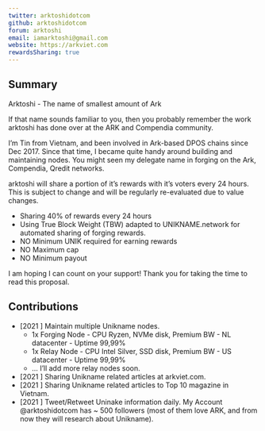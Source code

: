 ```yaml
---
twitter: arktoshidotcom
github: arktoshidotcom
forum: arktoshi
email: iamarktoshi@gmail.com
website: https://arkviet.com
rewardsSharing: true
---
```

## Summary

Arktoshi - The name of smallest amount of Ark

If that name sounds familiar to you, then you probably remember the work arktoshi has done over at the ARK and Compendia community.

I’m Tin from Vietnam, and been involved in Ark-based DPOS chains since Dec 2017. Since that time, I became quite handy around building and maintaining nodes. You might seen my delegate name in forging on the Ark, Compendia, Qredit networks.

arktoshi will share a portion of it’s rewards with it’s voters every 24 hours. This is subject to change and will be regularly re-evaluated due to value changes.

- Sharing 40% of rewards every 24 hours
- Using True Block Weight (TBW) adapted to UNIKNAME.network for automated sharing of forging rewards.
- NO Minimum UNIK required for earning rewards
- NO Maximum cap
- NO Minimum payout

I am hoping I can count on your support! Thank you for taking the time to read this proposal.

## Contributions

<!-- detail your contributions -->

- [2021 ] Maintain multiple Unikname nodes.
  - 1x Forging Node - CPU Ryzen, NVMe disk, Premium BW - NL datacenter - Uptime 99,99%
  - 1x Relay Node - CPU Intel Silver, SSD disk, Premium BW - US datacenter - Uptime 99,99%
  - … I’ll add more relay nodes soon.
- [2021 ] Sharing Unikname related articles at arkviet.com.
- [2021 ] Sharing Unikname related articles to Top 10 magazine in Vietnam.
- [2021 ] Tweet/Retweet Uninake information daily. My Account @arktoshidotcom has ~ 500 followers (most of them love ARK, and from now they will research about Unikname).